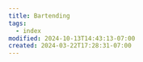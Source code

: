 ```yaml
---
title: Bartending
tags:
  - index
modified: 2024-10-13T14:43:13-07:00
created: 2024-03-22T17:28:31-07:00
---
```


